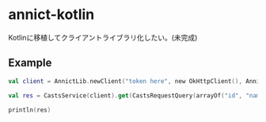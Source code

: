 # annict-kotlin

Kotlinに移植してクライアントライブラリ化したい。(未完成)

## Example
```kotlin
val client = AnnictLib.newClient("token here", new OkHttpClient(), AnnictVersion.V_1)

val res = CastsService(client).get(CastsRequestQuery(arrayOf("id", "name"), null, null, 10, 10, null,null))

println(res)
```
